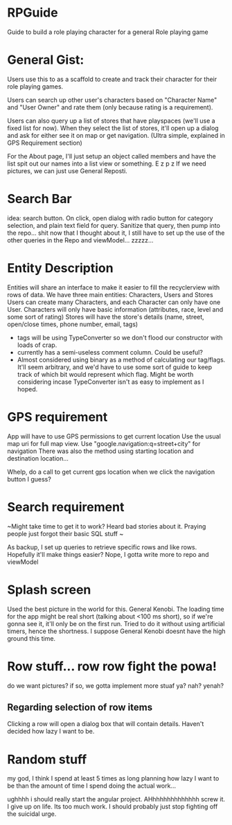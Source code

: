 # RPGuide
Guide to build a role playing character for a general Role playing game

# General Gist:
Users use this to as a scaffold to create and track their character for their role playing games. 

Users can search up other user's characters based on "Character Name" and "User Owner" and rate them (only because rating is a requirement).

Users can also query up a list of stores that have playspaces (we'll use a fixed list for now).  When they select the list of stores, it'll open up a dialog and ask for either see it on map or get navigation.  (Ultra simple, explained in GPS Requirement section)

For the About page, I'll just setup an object called members and have the list spit out our names into a list view or something. E z p z
If we need pictures, we can just use General Reposti.

# Search Bar
idea:
search button.  On click, open dialog with radio button for category selection, and plain text field for query.  Sanitize that query, then pump into the repo... shit now that I thought about it, I still have to set up the use of the other queries in the Repo and viewModel... zzzzz...  

# Entity Description
Entities will share an interface to make it easier to fill the recyclerview with rows of data.
We have three main entities: Characters, Users and Stores
Users can create many Characters, and each Character can only have one User.
Characters will only have basic information (attributes, race, level and some sort of rating)
Stores will have the store's details (name, street, open/close times, phone number, email, tags)
 - tags will be using TypeConverter so we don't flood our constructor with loads of crap.
 - currently has a semi-useless comment column.  Could be useful?
 - Almost considered using binary as a method of calculating our tag/flags.  It'll seem arbitrary, and we'd have to use some sort of guide to keep track of which bit would represent which flag.  Might be worth considering incase TypeConverter isn't as easy to implement as I hoped.

# GPS requirement
App will have to use GPS permissions to get current location
Use the usual map uri for full map view.
Use "google.navigation:q=street+city" for navigation
There was also the method using starting location and destination location...

Whelp, do a call to get current gps location when we click the navigation button I guess?

# Search requirement
~Might take time to get it to work?  Heard bad stories about it. Praying people just forgot their basic SQL stuff ~

As backup, I set up queries to retrieve specific rows and like rows.  Hopefully it'll make things easier?  Nope, I gotta write more to repo and viewModel

# Splash screen
Used the best picture in the world for this.  General Kenobi.
The loading time for the app might be real short (talking about <100 ms short), so if we're gonna see it, it'll only be on the first run.
Tried to do it without using artificial timers, hence the shortness.  I suppose General Kenobi doesnt have the high ground this time.

# Row stuff... row row fight the powa!
do we want pictures? if so, we gotta implement more stuaf  ya? nah? yenah?

## Regarding selection of row items
Clicking a row will open a dialog box that will contain details.
Haven't decided how lazy I want to be.


# Random stuff

my god, I think I spend at least 5 times as long planning how lazy I want to be than the amount of time I spend doing the actual work... 

ughhhh i should really start the angular project.  AHhhhhhhhhhhhhh screw it.  I give up on life.  Its too much work.  I should probably just stop fighting off the suicidal urge.
